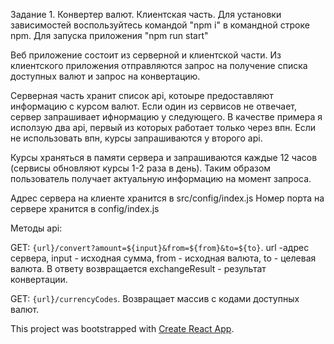 Задание 1. Конвертер валют. Клиентская часть.
Для установки зависимостей воспользуйтесь командой "npm i" в командной строке npm. Для запуска приложения "npm run start"

Веб приложение состоит из серверной и клиентской части. Из клиентского приложения отправляются запрос на получение списка доступных валют и запрос на конвертацию.

Серверная часть хранит список api, котоыре предоставляют информацию с курсом валют. Если один из сервисов не отвечает, сервер запрашивает ифнормацию у следующего. В качестве примера я исползую два api, первый из которых работает только через впн. Если не использовать впн, курсы запрашиваются у второго api.

Курсы храняться в памяти сервера и запрашиваются каждые 12 часов (сервисы обновляют курсы 1-2 раза в день). Таким образом пользователь получает актуальную информацию на момент запроса. 

Адрес сервера на клиенте хранится в src/config/index.js
Номер порта на сервере хранится в config/index.js

Методы api:

GET: `{url}/convert?amount=${input}&from=${from}&to=${to}`. url -адрес сервера, input - исходная сумма, from - исходная валюта, to - целевая валюта. В ответу возвращается exchangeResult - результат конвертации.

GET: `{url}/currencyCodes`. Возвращает массив с кодами доступных валют. 

This project was bootstrapped with [Create React App](https://github.com/facebook/create-react-app).

 
